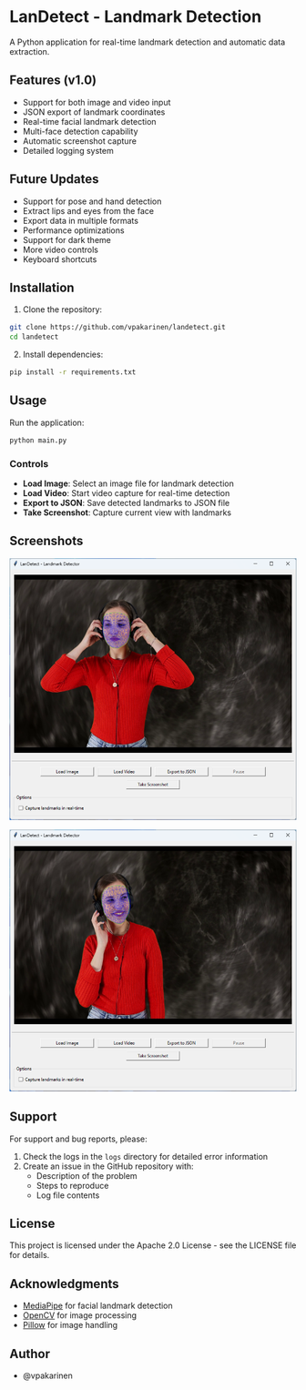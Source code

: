 # LanDetect - Landmark Detection

A Python application for real-time landmark detection and automatic data extraction.

## Features (v1.0)

- Support for both image and video input
- JSON export of landmark coordinates
- Real-time facial landmark detection
- Multi-face detection capability
- Automatic screenshot capture
- Detailed logging system

## Future Updates

- Support for pose and hand detection
- Extract lips and eyes from the face
- Export data in multiple formats
- Performance optimizations
- Support for dark theme
- More video controls
- Keyboard shortcuts

## Installation

1. Clone the repository:
```bash
git clone https://github.com/vpakarinen/landetect.git
cd landetect
```

2. Install dependencies:
```bash
pip install -r requirements.txt
```

## Usage

Run the application:
```bash
python main.py
```

### Controls

- **Load Image**: Select an image file for landmark detection
- **Load Video**: Start video capture for real-time detection
- **Export to JSON**: Save detected landmarks to JSON file
- **Take Screenshot**: Capture current view with landmarks

## Screenshots

![Example 1](screenshots/Screenshot02-13-202520.33.38.png)

![Example 2](screenshots/Screenshot02-13-202520.34.16.png)

## Support

For support and bug reports, please:

1. Check the logs in the `logs` directory for detailed error information
2. Create an issue in the GitHub repository with:
   - Description of the problem
   - Steps to reproduce
   - Log file contents

## License

This project is licensed under the Apache 2.0 License - see the LICENSE file for details.

## Acknowledgments

- [MediaPipe](https://mediapipe.dev/) for facial landmark detection
- [OpenCV](https://opencv.org/) for image processing
- [Pillow](https://pillow.readthedocs.io/en/stable/) for image handling

## Author
- @vpakarinen
